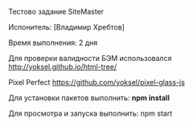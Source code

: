 Тестово задание SiteMaster

Испонитель: [Владимир Хребтов]

Время выполнения: 2 дня

Для проверки валидности БЭМ использовался http://yoksel.github.io/html-tree/

Pixel Perfect https://github.com/yoksel/pixel-glass-js

Для установки пакетов выполнить: <b>npm install</b>

Для просмотра и запуска выполнить: npm start
